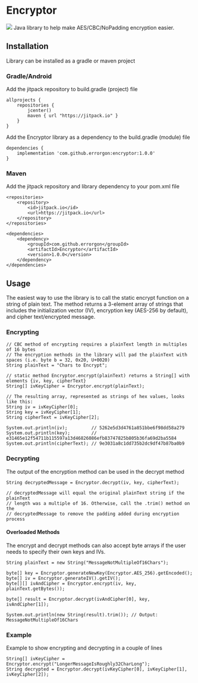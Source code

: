 # Encryptor
[![](https://jitpack.io/v/errorgon/ENCRYPTOR.svg)](https://jitpack.io/#errorgon/ENCRYPTOR)
Java library to help make AES/CBC/NoPadding encryption easier.

## Installation
Library can be installed as a gradle or maven project

### Gradle/Android

Add the jitpack repository to build.gradle (project) file
```
allprojects {
    repositories {
        jcenter()
        maven { url "https://jitpack.io" }
    }
}
```

Add the Encryptor library as a dependency to the build.gradle (module) file
```
dependencies {
    implementation 'com.github.errorgon:encryptor:1.0.0'
}
```

### Maven

Add the jitpack repository and library dependency to your pom.xml file
```
<repositories>
    <repository>
        <id>jitpack.io</id>
        <url>https://jitpack.io</url>
    </repository>
</repositories>

<dependencies>
    <dependency>
        <groupId>com.github.errorgon</groupId>
        <artifactId>Encryptor</artifactId>
        <version>1.0.0</version>
    </dependency>
</dependencies>
```

## Usage
The easiest way to use the library is to call the static encrypt function on a string of plain text. 
The method returns a 3-element array of strings that includes the initialization vector (IV), encryption key (AES-256 by default), and cipher text/encrypted message.

### Encrypting
```
// CBC method of encrypting requires a plainText length in multiples of 16 bytes
// The encryption methods in the library will pad the plainText with spaces (i.e. byte b = 32, 0x20, U+0020)
String plainText = "Chars to Encrypt";

// static method Encryptor.encrypt(plainText) returns a String[] with elements {iv, key, cipherText}
String[] ivKeyCipher = Encryptor.encrypt(plainText);

// The resulting array, represented as strings of hex values, looks like this:
String iv = ivKeyCipher[0];
String key = ivKeyCipher[1];
String cipherText = ivKeyCipher[2];

System.out.println(iv);         // 5262e5d3d4761a851bbe6f98dd58a279
System.out.println(key);        // e31465e12f54711b115597a13d46826086efb83747825b805b36fa69d2ba5584
System.out.println(cipherText); // 9e3031a8c1dd735b2dc9df47b87ba0b9
```

### Decrypting
The output of the encryption method can be used in the decrypt method
```
String decryptedMessage = Encryptor.decrypt(iv, key, cipherText);

// decryptedMessage will equal the original plainText string if the plainText 
// length was a multiple of 16. Otherwise, call the .trim() method on the 
// decryptedMessage to remove the padding added during encryption process
```

#### Overloaded Methods
The encrypt and decrypt methods can also accept byte arrays if the user needs to specify their own keys and IVs. 
```
String plainText = new String("MessageNotMultipleOf16Chars");

byte[] key = Encryptor.generateNewKey(Encryptor.AES_256).getEncoded();
byte[] iv = Encryptor.generateIV().getIV();
byte[][] ivAndCipher = Encryptor.encrypt(iv, key, plainText.getBytes());

byte[] result = Encryptor.decrypt(ivAndCipher[0], key, ivAndCipher[1]);

System.out.println(new String(result).trim()); // Output: MessageNotMultipleOf16Chars
```

### Example
Example to show encrypting and decrypting in a couple of lines
```
String[] ivKeyCipher = Encryptor.encrypt("LongerMessageIsRoughly32CharLong");
String decrypted = Encryptor.decrypt(ivKeyCipher[0], ivKeyCipher[1], ivKeyCipher[2]);
```





